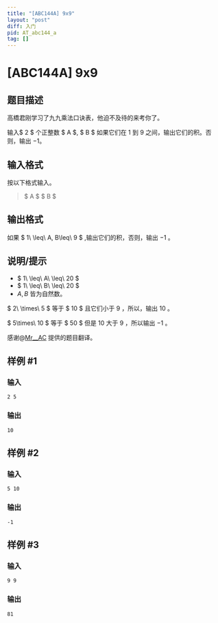 ```yaml
---
title: "[ABC144A] 9x9"
layout: "post"
diff: 入门
pid: AT_abc144_a
tag: []
---
```


# [ABC144A] 9x9

## 题目描述

高橋君刚学习了九九乘法口诀表，他迫不及待的来考你了。

输入$ 2 $ 个正整数 $ A $, $ B $ 如果它们在 $1$ 到 $9$ 之间，输出它们的积。否则，输出 $-1$。

## 输入格式

按以下格式输入。

> $ A $ $ B $

## 输出格式

如果  $ 1\ \leq\ A, B\leq\ 9 $ ,输出它们的积，否则，输出 $-1$ 。

## 说明/提示

- $ 1\ \leq\ A\ \leq\ 20 $
- $ 1\ \leq\ B\ \leq\ 20 $
- $A,B$ 皆为自然数。


$ 2\ \times\ 5 $ 等于 $ 10 $ 且它们小于   $9$ ，所以，输出 $10$ 。


$ 5\times\ 10 $ 等于 $ 50 $ 但是 $10$ 大于 $9$ ，所以输出 $-1$ 。

感谢@[Mr__AC](https://www.luogu.com.cn/user/762010)
提供的题目翻译。

## 样例 #1

### 输入

```
2 5
```

### 输出

```
10
```

## 样例 #2

### 输入

```
5 10
```

### 输出

```
-1
```

## 样例 #3

### 输入

```
9 9
```

### 输出

```
81
```

